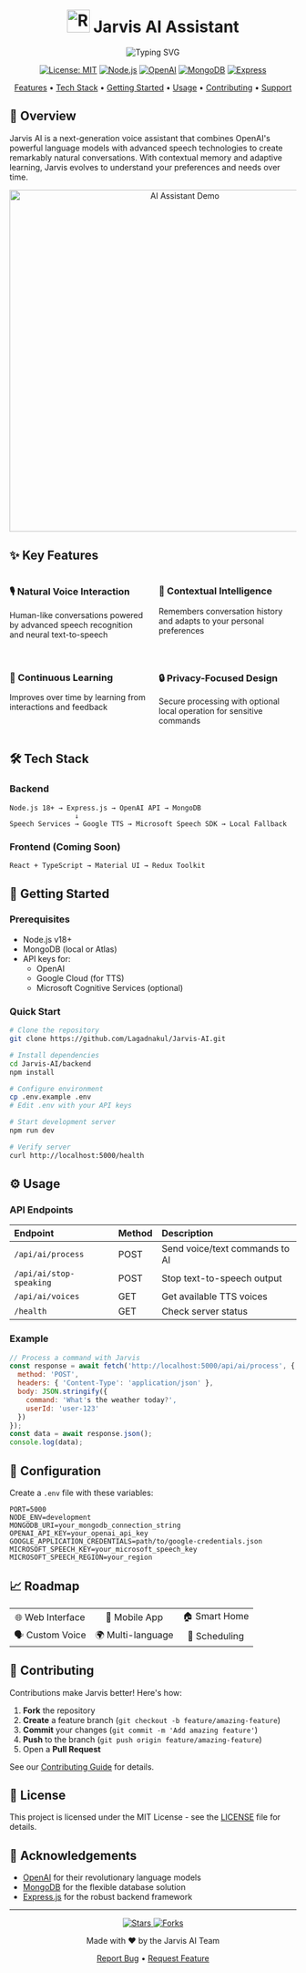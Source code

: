<div align="center">




# <img src="https://img.freepik.com/free-vector/graident-ai-robot-vectorart_78370-4114.jpg?semt=ais_hybrid&w=740" width="40" height="40" alt="Robot" /> Jarvis AI Assistant

<img src="https://readme-typing-svg.herokuapp.com?font=Inter&weight=600&size=30&duration=3000&pause=1000&color=0969DA&center=true&vCenter=true&width=435&lines=Your+AI+Voice+Companion;Intelligent+Conversations;Smart+Home+Integration;Personalized+Experience" alt="Typing SVG" />

[![License: MIT](https://img.shields.io/badge/License-MIT-yellow.svg?style=for-the-badge)](https://opensource.org/licenses/MIT)
[![Node.js](https://img.shields.io/badge/Node.js-v18+-339933?style=for-the-badge&logo=node.js&logoColor=white)](https://nodejs.org/)
[![OpenAI](https://img.shields.io/badge/OpenAI_API-74aa9c?style=for-the-badge&logo=openai&logoColor=white)](https://openai.com/)
[![MongoDB](https://img.shields.io/badge/MongoDB-47A248?style=for-the-badge&logo=mongodb&logoColor=white)](https://www.mongodb.com/)
[![Express](https://img.shields.io/badge/Express-000000?style=for-the-badge&logo=express&logoColor=white)](https://expressjs.com/)

<a href="#-features">Features</a> •
<a href="#%EF%B8%8F-tech-stack">Tech Stack</a> •
<a href="#-getting-started">Getting Started</a> •
<a href="#%EF%B8%8F-usage">Usage</a> •
<a href="#-contributing">Contributing</a> •
<a href="#-support">Support</a>

</div>

## 🌟 Overview

Jarvis AI is a next-generation voice assistant that combines OpenAI's powerful language models with advanced speech technologies to create remarkably natural conversations. With contextual memory and adaptive learning, Jarvis evolves to understand your preferences and needs over time.

<div align="center">
  <img src="https://img.freepik.com/free-vector/ai-powered-content-creation-isometric-concept-with-chatbot-laptop-screen-3d-vector-illustration_1284-82523.jpg?t=st=1747652798~exp=1747656398~hmac=1ce8c9c26dcc02830ce426eb4b5997146c931ab2a884459d7e9d4939c5757f0b&w=1800" alt="AI Assistant Demo" width="600">
</div>

## ✨ Key Features

<div class="grid" style="display: grid; grid-template-columns: repeat(2, 1fr); gap: 20px;">
  <div>
    <h3>🎙️ Natural Voice Interaction</h3>
    <p>Human-like conversations powered by advanced speech recognition and neural text-to-speech</p>
  </div>
  <div>
    <h3>🧠 Contextual Intelligence</h3>
    <p>Remembers conversation history and adapts to your personal preferences</p>
  </div>
  <div>
    <h3>🔄 Continuous Learning</h3>
    <p>Improves over time by learning from interactions and feedback</p>
  </div>
  <div>
    <h3>🔒 Privacy-Focused Design</h3>
    <p>Secure processing with optional local operation for sensitive commands</p>
  </div>
</div>

## 🛠️ Tech Stack

### Backend
```
Node.js 18+ → Express.js → OpenAI API → MongoDB
                ↓
Speech Services → Google TTS → Microsoft Speech SDK → Local Fallback
```

### Frontend (Coming Soon)
```
React + TypeScript → Material UI → Redux Toolkit
```

## 🚀 Getting Started

### Prerequisites
- Node.js v18+
- MongoDB (local or Atlas)
- API keys for:
  - OpenAI
  - Google Cloud (for TTS)
  - Microsoft Cognitive Services (optional)

### Quick Start

```bash
# Clone the repository
git clone https://github.com/Lagadnakul/Jarvis-AI.git

# Install dependencies
cd Jarvis-AI/backend
npm install

# Configure environment
cp .env.example .env
# Edit .env with your API keys

# Start development server
npm run dev

# Verify server
curl http://localhost:5000/health
```

## ⚙️ Usage

### API Endpoints

| Endpoint | Method | Description |
|:---------|:-------|:------------|
| `/api/ai/process` | POST | Send voice/text commands to AI |
| `/api/ai/stop-speaking` | POST | Stop text-to-speech output |
| `/api/ai/voices` | GET | Get available TTS voices |
| `/health` | GET | Check server status |

### Example

```javascript
// Process a command with Jarvis
const response = await fetch('http://localhost:5000/api/ai/process', {
  method: 'POST',
  headers: { 'Content-Type': 'application/json' },
  body: JSON.stringify({
    command: 'What's the weather today?',
    userId: 'user-123'
  })
});
const data = await response.json();
console.log(data);
```

## 🔧 Configuration

Create a `.env` file with these variables:

```
PORT=5000
NODE_ENV=development
MONGODB_URI=your_mongodb_connection_string
OPENAI_API_KEY=your_openai_api_key
GOOGLE_APPLICATION_CREDENTIALS=path/to/google-credentials.json
MICROSOFT_SPEECH_KEY=your_microsoft_speech_key
MICROSOFT_SPEECH_REGION=your_region
```

## 📈 Roadmap

<div align="center">
  <table>
    <tr>
      <td align="center">🌐 Web Interface</td>
      <td align="center">📱 Mobile App</td>
      <td align="center">🏠 Smart Home</td>
    </tr>
    <tr>
      <td align="center">🗣️ Custom Voice</td>
      <td align="center">🌍 Multi-language</td>
      <td align="center">📅 Scheduling</td>
    </tr>
  </table>
</div>

## 🤝 Contributing

Contributions make Jarvis better! Here's how:

1. **Fork** the repository
2. **Create** a feature branch (`git checkout -b feature/amazing-feature`)
3. **Commit** your changes (`git commit -m 'Add amazing feature'`)
4. **Push** to the branch (`git push origin feature/amazing-feature`)
5. Open a **Pull Request**

See our [Contributing Guide](./CONTRIBUTING.md) for details.

## 📄 License

This project is licensed under the MIT License - see the [LICENSE](LICENSE) file for details.

## 🙏 Acknowledgements

- [OpenAI](https://openai.com/) for their revolutionary language models
- [MongoDB](https://www.mongodb.com/) for the flexible database solution
- [Express.js](https://expressjs.com/) for the robust backend framework

---

<div align="center">
  <p>
    <a href="https://github.com/Lagadnakul/Jarvis-AI/stargazers">
      <img src="https://img.shields.io/github/stars/Lagadnakul/Jarvis-AI?style=social" alt="Stars">
    </a>
    <a href="https://github.com/Lagadnakul/Jarvis-AI/network/members">
      <img src="https://img.shields.io/github/forks/Lagadnakul/Jarvis-AI?style=social" alt="Forks">
    </a>
  </p>
  <p>Made with ❤️ by the Jarvis AI Team</p>
  <p>
    <a href="https://github.com/Lagadnakul/Jarvis-AI/issues">Report Bug</a>
    •
    <a href="https://github.com/Lagadnakul/Jarvis-AI/issues">Request Feature</a>
  </p>
</div>
